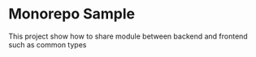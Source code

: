 # Monorepo Sample

This project show how to share module between backend and frontend such as common types